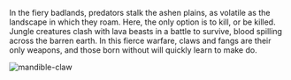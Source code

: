 <style>
  .center {
    display: block;
    margin-left: auto;
    margin-right: auto;
  }
</style>

In the fiery badlands, predators stalk the ashen plains, as volatile as the landscape in which they roam. Here, the only option is to kill, or be killed. Jungle creatures clash with lava beasts in a battle to survive, blood spilling across the barren earth. In this fierce warfare, claws and fangs are their only weapons, and those born without will quickly learn to make do.

<img src="https://media.githubusercontent.com/media/nathaneastwood/fablore/main/src/weapons/media//mandible-claw.webp" alt="mandible-claw" class="center">
